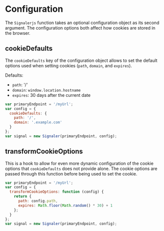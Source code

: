 # Configuration

The `Signalerjs` function takes an optional configuration object as its second argument. The configuration options both affect how cookies are stored in the browser.

## cookieDefaults

The `cookieDefaults` key of the configuration object allows to set the default options used when setting cookies (`path`, `domain`, and `expires`).

Defaults:

- `path`: '/'
- `domain`: `window.location.hostname`
- `expires`: 30 days after the current date

```js
var primaryEndpoint = '/myUrl';
var config = {
  cookieDefaults: {
    path: '/',
    domain: '.example.com'
  }
};
var signal = new Signaler(primaryEndpoint, config);
```

## transformCookieOptions

This is a hook to allow for even more dynamic configuration of the cookie options that `cookieDefaults` does not provide alone. The cookie options are passed through this function before being used to set the cookie.

```js
var primaryEndpoint = '/myUrl';
var config = {
  transformCookieOptions: function (config) {
    return {
      path: config.path,
      expires: Math.floor(Math.random() * 30) + 1
    };
  }
};
var signal = new Signaler(primaryEndpoint, config);
```
